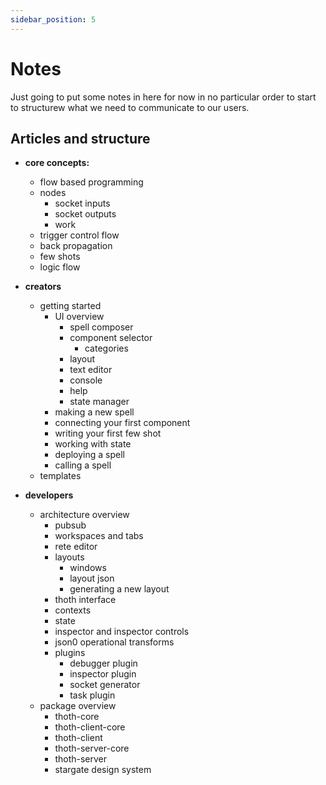 ```yaml
---
sidebar_position: 5
---
```


# Notes

Just going to put some notes in here for now in no particular order to start to structurew what we need to communicate to our users.

## Articles and structure

- **core concepts:**

  - flow based programming
  - nodes
    - socket inputs
    - socket outputs
    - work
  - trigger control flow
  - back propagation
  - few shots
  - logic flow

- **creators**

  - getting started
    - UI overview
      - spell composer
      - component selector
        - categories
      - layout
      - text editor
      - console
      - help
      - state manager
    - making a new spell
    - connecting your first component
    - writing your first few shot
    - working with state
    - deploying a spell
    - calling a spell
  - templates

- **developers**
  - architecture overview
    - pubsub
    - workspaces and tabs
    - rete editor
    - layouts
      - windows
      - layout json
      - generating a new layout
    - thoth interface
    - contexts
    - state
    - inspector and inspector controls
    - json0 operational transforms
    - plugins
      - debugger plugin
      - inspector plugin
      - socket generator
      - task plugin
  - package overview
    - thoth-core
    - thoth-client-core
    - thoth-client
    - thoth-server-core
    - thoth-server
    - stargate design system
